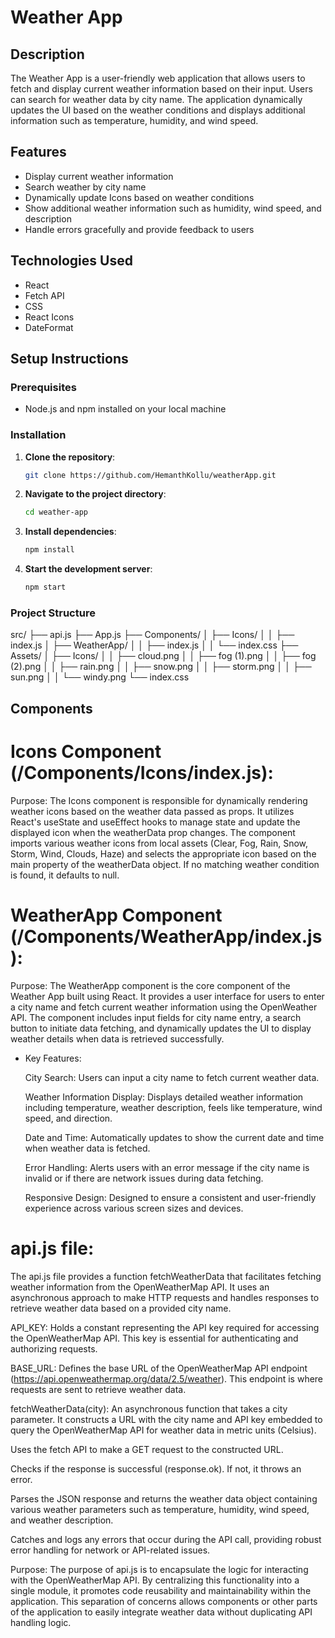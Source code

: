 # Weather App

## Description
The Weather App is a user-friendly web application that allows users to fetch and display current weather information based on their input. Users can search for weather data by city name. The application dynamically updates the UI based on the weather conditions and displays additional information such as temperature, humidity, and wind speed.

## Features
- Display current weather information
- Search weather by city name
- Dynamically update Icons based on weather conditions
- Show additional weather information such as humidity, wind speed, and description
- Handle errors gracefully and provide feedback to users

## Technologies Used
- React
- Fetch API
- CSS
- React Icons
- DateFormat

## Setup Instructions

### Prerequisites
- Node.js and npm installed on your local machine

### Installation
1. **Clone the repository**:
    ```bash
    git clone https://github.com/HemanthKollu/weatherApp.git
    ```
2. **Navigate to the project directory**:
    ```bash
    cd weather-app
    ```
3. **Install dependencies**:
    ```bash
    npm install
    ```
4. **Start the development server**:
    ```bash
    npm start
    ```

### Project Structure
src/
├── api.js
├── App.js
├── Components/
│ ├── Icons/
│ │ ├── index.js
│ ├── WeatherApp/
│ │ ├── index.js
│ │ └── index.css
├── Assets/
│ ├── Icons/
│ │ ├── cloud.png
│ │ ├── fog (1).png
│ │ ├── fog (2).png
│ │ ├── rain.png
│ │ ├── snow.png
│ │ ├── storm.png
│ │ ├── sun.png
│ │ └── windy.png
└── index.css

## Components

# Icons Component (/Components/Icons/index.js):

Purpose: The Icons component is responsible for dynamically rendering weather icons based on the weather data passed as props. It utilizes React's useState and useEffect hooks to manage state and update the displayed icon when the weatherData prop changes. The component imports various weather icons from local assets (Clear, Fog, Rain, Snow, Storm, Wind, Clouds, Haze) and selects the appropriate icon based on the main property of the weatherData object. If no matching weather condition is found, it defaults to null.

# WeatherApp Component (/Components/WeatherApp/index.js):

Purpose: The WeatherApp component is the core component of the Weather App built using React. It provides a user interface for users to enter a city name and fetch current weather information using the OpenWeather API. The component includes input fields for city name entry, a search button to initiate data fetching, and dynamically updates the UI to display weather details when data is retrieved successfully.

* Key Features:

    City Search: Users can input a city name to fetch current weather data.

    Weather Information Display: Displays detailed weather information including temperature, weather description, feels like temperature, wind speed, and direction.

    Date and Time: Automatically updates to show the current date and time when weather data is fetched.

    Error Handling: Alerts users with an error message if the city name is invalid or if there are network issues during data fetching.

    Responsive Design: Designed to ensure a consistent and user-friendly experience across various screen sizes and devices.

# api.js file:

The api.js file provides a function fetchWeatherData that facilitates fetching weather information from the OpenWeatherMap API. It uses an asynchronous approach to make HTTP requests and handles responses to retrieve weather data based on a provided city name.

API_KEY: Holds a constant representing the API key required for accessing the OpenWeatherMap API. This key is essential for authenticating and authorizing requests.

BASE_URL: Defines the base URL of the OpenWeatherMap API endpoint (https://api.openweathermap.org/data/2.5/weather). This endpoint is where requests are sent to retrieve weather data.

fetchWeatherData(city): An asynchronous function that takes a city parameter. It constructs a URL with the city name and API key embedded to query the OpenWeatherMap API for weather data in metric units (Celsius).

Uses the fetch API to make a GET request to the constructed URL.

Checks if the response is successful (response.ok). If not, it throws an error.

Parses the JSON response and returns the weather data object containing various weather parameters such as temperature, humidity, wind speed, and weather description.

Catches and logs any errors that occur during the API call, providing robust error handling for network or API-related issues.

Purpose:
The purpose of api.js is to encapsulate the logic for interacting with the OpenWeatherMap API. By centralizing this functionality into a single module, it promotes code reusability and maintainability within the application. This separation of concerns allows components or other parts of the application to easily integrate weather data without duplicating API handling logic.